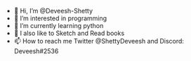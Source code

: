 - 👋 Hi, I’m @Deveesh-Shetty
- 👀 I’m interested in programming
- 🌱 I’m currently learning python
- 💞️ I also like to Sketch and Read books
- 📫 How to reach me Twitter @ShettyDeveesh and Discord: Deveesh#2536

<!---
Deveesh-Shetty/Deveesh-Shetty is a ✨ special ✨ repository because its `README.md` (this file) appears on your GitHub profile.
You can click the Preview link to take a look at your changes.
--->
